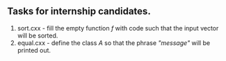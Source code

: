 Tasks for internship candidates.
--------------------------------

1. sort.cxx - fill the empty function _f_ with code such that the input vector will be sorted.
2. equal.cxx - define the class _A_ so that the phrase _"message"_ will be printed out.
